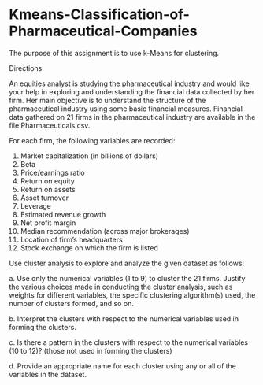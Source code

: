 # Kmeans-Classification-of-Pharmaceutical-Companies

The purpose of this assignment is to use k-Means for clustering.

Directions

An equities analyst is studying the pharmaceutical industry and would like your help in exploring and understanding
the financial data collected by her firm. Her main objective is to understand the structure of the pharmaceutical
industry using some basic financial measures. Financial data gathered on 21 firms in the pharmaceutical industry are
available in the file Pharmaceuticals.csv.

For each firm, the following variables are recorded:
  1. Market capitalization (in billions of dollars)
  2. Beta
  3. Price/earnings ratio
  4. Return on equity
  5. Return on assets
  6. Asset turnover
  7. Leverage
  8. Estimated revenue growth
  9. Net profit margin
  10. Median recommendation (across major brokerages)
  11. Location of firm’s headquarters
  12. Stock exchange on which the firm is listed

Use cluster analysis to explore and analyze the given dataset as follows:

a. Use only the numerical variables (1 to 9) to cluster the 21 firms. Justify the various choices made in
conducting the cluster analysis, such as weights for different variables, the specific clustering algorithm(s)
used, the number of clusters formed, and so on.

b. Interpret the clusters with respect to the numerical variables used in forming the clusters.

c. Is there a pattern in the clusters with respect to the numerical variables (10 to 12)? (those not used in
forming the clusters)

d. Provide an appropriate name for each cluster using any or all of the variables in the dataset.

